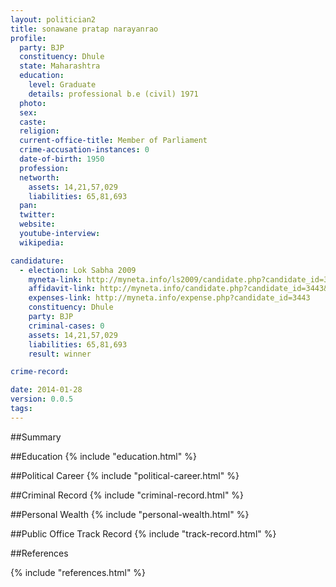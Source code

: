 ```yaml
---
layout: politician2
title: sonawane pratap narayanrao
profile: 
  party: BJP
  constituency: Dhule
  state: Maharashtra
  education: 
    level: Graduate
    details: professional b.e (civil) 1971
  photo: 
  sex: 
  caste: 
  religion: 
  current-office-title: Member of Parliament
  crime-accusation-instances: 0
  date-of-birth: 1950
  profession: 
  networth: 
    assets: 14,21,57,029
    liabilities: 65,81,693
  pan: 
  twitter: 
  website: 
  youtube-interview: 
  wikipedia: 

candidature: 
  - election: Lok Sabha 2009
    myneta-link: http://myneta.info/ls2009/candidate.php?candidate_id=3443
    affidavit-link: http://myneta.info/candidate.php?candidate_id=3443&scan=original
    expenses-link: http://myneta.info/expense.php?candidate_id=3443
    constituency: Dhule 
    party: BJP
    criminal-cases: 0
    assets: 14,21,57,029
    liabilities: 65,81,693
    result: winner 

crime-record: 

date: 2014-01-28
version: 0.0.5
tags: 
---
```

##Summary


##Education
{% include "education.html" %}


##Political Career
{% include "political-career.html" %}


##Criminal Record
{% include "criminal-record.html" %}


##Personal Wealth
{% include "personal-wealth.html" %}


##Public Office Track Record
{% include "track-record.html" %}


##References


{% include "references.html" %}